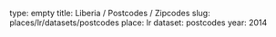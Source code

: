 type: empty
title: Liberia / Postcodes / Zipcodes
slug: places/lr/datasets/postcodes
place: lr
dataset: postcodes
year: 2014
